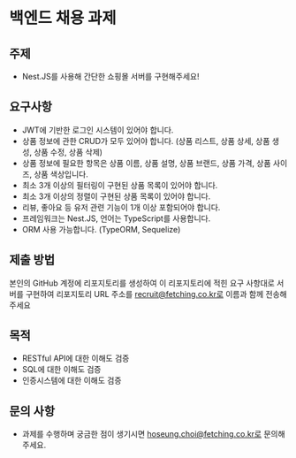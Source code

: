 # 백엔드 채용 과제

## 주제

- Nest.JS를 사용해 간단한 쇼핑몰 서버를 구현해주세요!

## 요구사항

- JWT에 기반한 로그인 시스템이 있어야 합니다.
- 상품 정보에 관한 CRUD가 모두 있어야 합니다. (상품 리스트, 상품 상세, 상품 생성, 상품 수정, 상품 삭제)
- 상품 정보에 필요한 항목은 상품 이름, 상품 설명, 상품 브랜드, 상품 가격, 상품 사이즈, 상품 색상입니다.
- 최소 3개 이상의 필터링이 구현된 상품 목록이 있어야 합니다.
- 최소 3개 이상의 정렬이 구현된 상품 목록이 있어야 합니다.
- 리뷰, 좋아요 등 유저 관련 기능이 1개 이상 포함되어야 합니다.
- 프레임워크는 Nest.JS, 언어는 TypeScript를 사용합니다.
- ORM 사용 가능합니다. (TypeORM, Sequelize)

## 제출 방법
본인의 GitHub 계정에 리포지토리를 생성하여 이 리포지토리에 적힌 요구 사항대로 서버를 구현하여 리포지토리 URL 주소를 recruit@fetching.co.kr로 이름과 함께 전송해주세요

## 목적
- RESTful API에 대한 이해도 검증
- SQL에 대한 이해도 검증
- 인증시스템에 대한 이해도 검증

## 문의 사항

- 과제를 수행하며 궁금한 점이 생기시면 hoseung.choi@fetching.co.kr로 문의해주세요.
